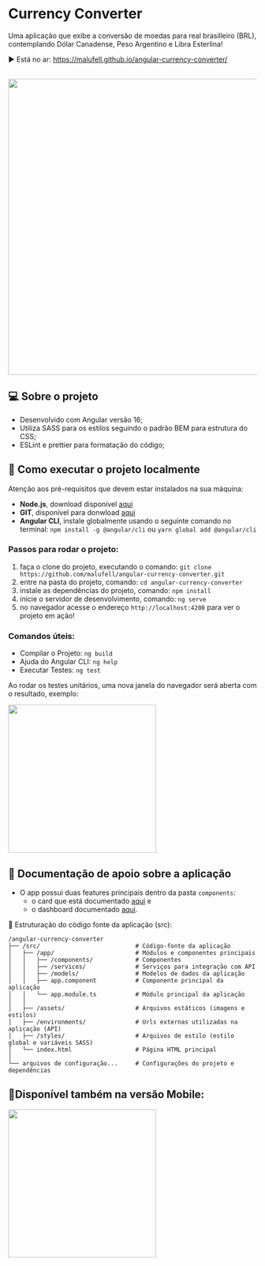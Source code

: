 # Currency Converter

Uma aplicação que exibe a conversão de moedas para real brasilleiro (BRL), contemplando Dólar Canadense, Peso Argentino e Libra Esterlina!

▶️ Está no ar: https://malufell.github.io/angular-currency-converter/

</br>

<img width="600" src="https://github.com/malufell/angular-currency-converter/assets/62160705/a51c398c-2707-42f4-9e76-66c194518f30" />

## 💻 Sobre o projeto

- Desenvolvido com Angular versão 16;
- Utiliza SASS para os estilos seguindo o padrão BEM para estrutura do CSS;
- ESLint e prettier para formatação do código;

## 🧭 Como executar o projeto localmente

Atenção aos pré-requisitos que devem estar instalados na sua máquina:

- **Node.js**, download disponível [aqui](https://nodejs.org/en)
- **GIT**, disponível para donwload [aqui](https://git-scm.com/)
- **Angular CLI**, instale globalmente usando o seguinte comando no terminal: `npm install -g @angular/cli` ou `yarn global add @angular/cli`

### Passos para rodar o projeto:

1. faça o clone do projeto, executando o comando: `git clone https://github.com/malufell/angular-currency-converter.git`
2. entre na pasta do projeto, comando: `cd angular-currency-converter`
3. instale as dependências do projeto, comando: `npm install`
4. inicie o servidor de desenvolvimento, comando: `ng serve`
5. no navegador acesse o endereço `http://localhost:4200` para ver o projeto em ação!

### Comandos úteis:

- Compilar o Projeto: `ng build`
- Ajuda do Angular CLI: `ng help`
- Executar Testes: `ng test`

Ao rodar os testes unitários, uma nova janela do navegador será aberta com o resultado, exemplo:

<img width="300" src="https://github.com/malufell/angular-currency-converter/assets/62160705/33c7c414-a6ee-4510-b880-2dad9e01bfe9"/>



</br>

## 📄 Documentação de apoio sobre a aplicação

- O app possui duas features principais dentro da pasta `components`:
  - o card que está documentado [aqui](https://github.com/malufell/angular-currency-converter/tree/main/src/app/components/currency-card) e
  - o dashboard documentado [aqui](https://github.com/malufell/angular-currency-converter/tree/main/src/app/components/dashboard).

📂 Estruturação do código fonte da aplicação (src):

```
/angular-currency-converter
├── /src/                           # Código-fonte da aplicação
│   ├── /app/                       # Módulos e componentes principais
│   │   ├── /components/            # Componentes
│   │   ├── /services/              # Serviços para integração com API
│   │   ├── /models/                # Modelos de dados da aplicação
│   │   ├── app.component           # Componente principal da aplicação
│   │   └── app.module.ts           # Módulo principal da aplicação
│   │
│   ├── /assets/                    # Arquivos estáticos (imagens e estilos)
│   ├── /environments/              # Urls externas utilizadas na aplicação (API)
│   ├── /styles/                    # Arquivos de estilo (estilo global e variáveis SASS)
│   └── index.html                  # Página HTML principal
│
└── arquivos de configuração...     # Configurações do projeto e dependências
```

## 📱Disponível também na versão Mobile:

<img width="300" src="https://github.com/malufell/angular-currency-converter/assets/62160705/c6891bd7-0d6a-4a7c-a5a1-74e7207d9dce"/>
